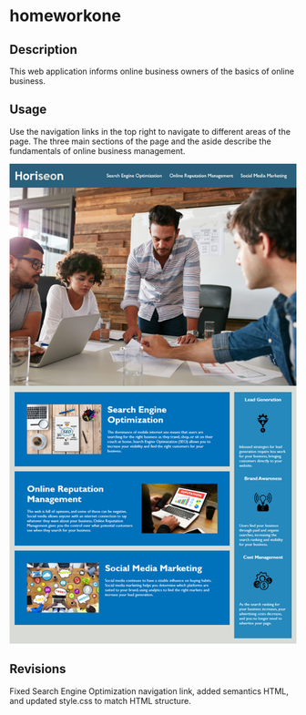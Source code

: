 # homeworkone

## Description
This web application informs online business owners of the basics of online business.

## Usage
Use the navigation links in the top right to navigate to different areas of the page. The three main sections of the page and the aside describe the fundamentals of online business management.

![](Assets\01-html-css-git-homework-demo.png)

## Revisions
Fixed Search Engine Optimization navigation link, added semantics HTML, and updated style.css to match HTML structure.
